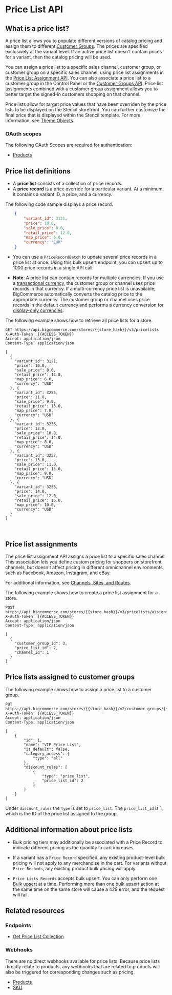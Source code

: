 # Price List API


## What is a price list?

A price list allows you to populate different versions of catalog pricing and assign them to different [Customer Groups](/api-reference/customer-subscribers/customers-api). The prices are specified exclusively at the variant level. If an active price list doesn't contain prices for a variant, then the catalog pricing will be used. 

You can assign a price list to a specific sales channel, customer group, or customer group on a specific sales channel, using price list assignments in the [Price List Assignment API](/api-reference/store-management/price-lists/price-lists-assignments/createpricelistassignments). You can also associate a price list to a customer group in the Control Panel or the [Customer Groups API](/api-reference/store-management/customers-v2). Price list assignments combined with a customer group assignment allows you to better target the signed-in customers shopping on that channel.

Price lists allow for target price values that have been overriden by the price lists to be displayed on the Stencil storefront. You can further customize the final price that is displayed within the Stencil template. For more information, see [Theme Objects](/stencil-docs/reference-docs/global-objects-and-properties).


### OAuth scopes
The following OAuth Scopes are required for authentication:
* [Products](/api-docs/getting-started/authentication/rest-api-authentication#oauth-scopes)

## Price list definitions
* A **price list** consists of a collection of price records. 
* A **price record** is a price override for a particular variant. At a minimum, it contains a variant ID, a price, and a currency.

The following code sample displays a price record.


```json title="Price Record" lineNumbers
	{
		"variant_id": 3121,
		"price": 10.0,
		"sale_price": 8.0,
		"retail_price": 12.0,
		"map_price": 6.0,
		"currency": "EUR"
	}
```


-  You can use a `PriceRecordBatch` to update several price records in a price list at once. Using this bulk upsert endpoint, you can upsert up to 1000 price records in a single API call.

- **Note**: A price list can contain records for multiple currencies. If you use a [transactional currency](/api-docs/multi-currency/guide/introduction#display-vs-transactional), the customer group or channel uses price records in that currency. If a multi-currency price list is unavailable, BigCommerce automatically converts the catalog price to the appropriate currency. The customer group or channel uses price records in the default currency and performs a currency conversion for [display-only currencies](/api-docs/multi-currency/guide/introduction#display-vs-transactional).

The following example shows how to retrieve all price lists for a store.


```http title="Example request: Get all price lists" lineNumbers
GET https://api.bigcommerce.com/stores/{{store_hash}}/v3/pricelists
X-Auth-Token: {{ACCESS_TOKEN}}
Accept: application/json
Content-Type: application/json

[
  {
    "variant_id": 3121,
    "price": 10.0,
    "sale_price": 8.0,
    "retail_price": 12.0,
    "map_price": 6.0,
    "currency": "USD"
  }, {
    "variant_id": 3255,
    "price": 11.0,
    "sale_price": 9.0,
    "retail_price": 13.0,
    "map_price": 7.0,
    "currency": "USD"
  }, {
    "variant_id": 3256,
    "price": 12.0,
    "sale_price": 10.0,
    "retail_price": 14.0,
    "map_price": 8.0,
    "currency": "USD"
  }, {
    "variant_id": 3257,
    "price": 13.0,
    "sale_price": 11.0,
    "retail_price": 15.0,
    "map_price": 9.0,
    "currency": "USD"
  }, {
    "variant_id": 3258,
    "price": 14.0,
    "sale_price": 12.0,
    "retail_price": 16.0,
    "map_price": 10.0,
    "currency": "USD"
  }
]
```
&nbsp;

## Price list assignments

The price list assignment API assigns a price list to a specific sales channel. This association lets you define custom pricing for shoppers on storefront channels, but doesn't affect pricing in different omnichannel environments, such as Facebook, Amazon, Instagram, and eBay. 

For additional information, see [Channels, Sites, and Routes](/api-reference/store-management/channels).

The following example shows how to create a price list assignment for a store.

```http title="Example request: Create a price list assignment" lineNumbers
POST https://api.bigcommerce.com/stores/{{store_hash}}/v3/pricelists/assignments
X-Auth-Token: {{ACCESS_TOKEN}}
Accept: application/json
Content-Type: application/json

[
  {
    "customer_group_id": 3,
    "price_list_id": 2,
    "channel_id": 1
  }
]
```

## Price lists assigned to customer groups 

The following example shows how to assign a price list to a customer group.

```http title="Example request: Assign a price list to a customer group" lineNumbers
PUT https://api.bigcommerce.com/stores/{{store_hash}}/v2/customer_groups/{{customer_group_id}}
X-Auth-Token: {{ACCESS_TOKEN}}
Accept: application/json
Content-Type: application/json

[
    {
        "id": 1,
        "name": "VIP Price List",
        "is_default": false,
        "category_access": {
            "type": "all"
        },
        "discount_rules": [
            {
                "type": "price_list",
                "price_list_id": 2
            }
        ]
    }
]
```

Under `discount_rules` the `type` is set to `price_list`. The `price_list_id` is 1, which is the ID of the price list assigned to the group.

## Additional information about price lists

- Bulk pricing tiers may additionally be associated with a Price Record to indicate different pricing as the quantity in cart increases.

- If a variant has a `Price Record` specified, any existing product-level bulk pricing will not apply to any merchandise in the cart. For variants without `Price Records`, any existing product bulk pricing will apply.

- `Price Lists Records` accepts bulk upsert. You can only perform one [Bulk upsert](/api-reference/catalog/pricelists-api/price-lists-records/setpricelistrecordcollection) at a time. Performing more than one bulk upsert action at the same time on the same store will cause a 429 error, and the request will fail.

## Related resources

### Endpoints
* [Get Price List Collection](/api-reference/catalog/pricelists-api/price-lists/getpricelistcollection)

### Webhooks
There are no direct webhooks available for price lists. Because price lists directly relate to products, any webhooks that are related to products will also be triggered for corresponding changes such as pricing.

* [Products](/api-docs/getting-started/webhooks/webhook-events#webhook-events_products)
* [SKU](/api-docs/getting-started/webhooks/webhook-events#webhook-events_sku)
